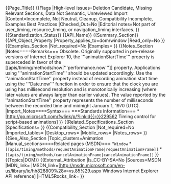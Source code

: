 {{Page_Title}}
{{Flags
|High-level issues=Deletion Candidate, Missing Relevant Sections, Data Not Semantic, Unreviewed Import
|Content=Incomplete, Not Neutral, Cleanup, Compatibility Incomplete, Examples Best Practices
|Checked_Out=No
|Editorial notes=Not part of user_timing, resource_timing, or navigation_timing interfaces.
}}
{{Standardization_Status}}
{{API_Name}}
{{Summary_Section}}
{{API_Object_Property
|Property_applies_to=dom/window
|Read_only=No
}}
{{Examples_Section
|Not_required=No
|Examples=
}}
{{Notes_Section
|Notes====Remarks===
Obsolete.  Originally supported in pre-release versions of Internet Explorer 10, the '''animationStartTime''' property is superceded in favor of the [[apis/timing/methods/now|'''performance.now''']] property.  Applications using '''animationStartTime''' should be updated accordingly.
Use the ''animationStartTime'' property instead  of recording animation start time using the '''Date.now''' function in order to ensure that the clock you are using has millisecond resolution and is monotonically increasing (where later values are always larger than earlier values).
The value reported by the ''animationStartTime''  property represents the number of milliseconds between the recorded time and midnight January 1, 1970 (UTC).
|Import_Notes====Syntax===
===Standards information===
*[http://go.microsoft.com/fwlink/p/?linkid{{=}}229562 Timing control for script-based animations]
}}
{{Related_Specifications_Section
|Specifications=
}}
{{Compatibility_Section
|Not_required=No
|Imported_tables=
|Desktop_rows=
|Mobile_rows=
|Notes_rows=
}}
{{See_Also_Section
|Topic_clusters=Animation
|Manual_sections====Related pages (MSDN)===
*<code>Window</code>
*<code>[[apis/timing/methods/requestAnimationFrame|requestAnimationFrame]]</code>
*<code>[[apis/timing/methods/cancelAnimationFrame|cancelAnimationFrame]]</code>
}}
{{Topics|DOM}}
{{External_Attribution
|Is_CC-BY-SA=No
|Sources=MSDN
|MDN_link=
|MSDN_link=[http://msdn.microsoft.com/en-us/library/ie/hh828809%28v=vs.85%29.aspx Windows Internet Explorer API reference]
|HTML5Rocks_link=
}}